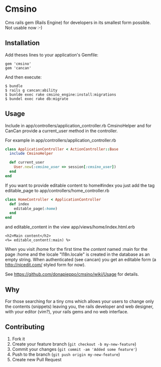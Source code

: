 # Cmsino

Cms rails gem (Rails Engine) for developers in its smallest form possible. Not usable now :-)

## Installation

Add theses lines to your application's Gemfile:

    gem 'cmsino'
    gem 'cancan'

And then execute:

    $ bundle
    $ rails g cancan:ability
    $ bunlde exec rake cmsino_engine:install:migrations
    $ bundel exec rake db:migrate

## Usage

Include in app/controllers/application_controller.rb CmsinoHelper and
for CanCan provide a current_user method in the controller.

For example in app/controllers/application_controller.rb 

```ruby
class ApplicationController < ActionController::Base
  include CmsinoHelper

  def current_user
    User.new(:cmsino_user => session[:cmsino_user])
  end 
end
```

If you want to provide editable content to home#index
you just add the tag editable_page to 
app/controllers/home_controller.rb

```ruby
class HomeController < ApplicationController
  def index
    editable_page(:home)
  end
end
```

and editable_content in the view app/views/home/index.html.erb

```erb
<h2>Main content</h2>
<%= editable_content(:main) %>
```

When you visit /home for the first time the *content* named
:main for the page :home and the locale "I18n.locale"
is created in the database as an empty string.
When authenticated (see cancan) you get an editable 
form (a http://nicedit.com/ styled form for now).

See https://github.com/donapieppo/cmsino/wiki/Usage for details.

## Why

For those searching for a tiny cms which allows your users to change 
only the contents (snippets) leaving you, the rails developer and web designer, 
with your editor (vim?), your rails gems and no web interface.

## Contributing

1. Fork it
2. Create your feature branch (`git checkout -b my-new-feature`)
3. Commit your changes (`git commit -am 'Added some feature'`)
4. Push to the branch (`git push origin my-new-feature`)
5. Create new Pull Request
